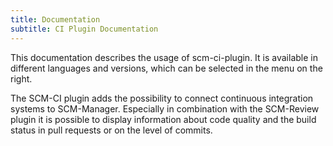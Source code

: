 ```yaml
---
title: Documentation
subtitle: CI Plugin Documentation
---
```

This documentation describes the usage of scm-ci-plugin. It is available in different languages and versions, which can be selected in the menu on the right.

The SCM-CI plugin adds the possibility to connect continuous integration systems to SCM-Manager. Especially in combination with the SCM-Review plugin it is possible to display information about code quality and the build status in pull requests or on the level of commits.
